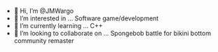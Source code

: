 - 👋 Hi, I’m @JMWargo
- 👀 I’m interested in ... Software game/development
- 🌱 I’m currently learning ... C++
- 💞️ I’m looking to collaborate on ... Spongebob battle for bikini bottom community remaster
